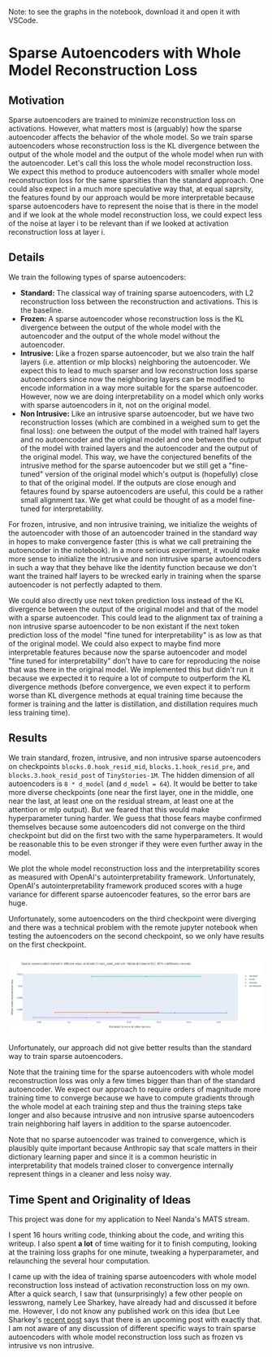 Note: to see the graphs in the notebook, download it and open it with VSCode.

# Sparse Autoencoders with Whole Model Reconstruction Loss

## Motivation

Sparse autoencoders are trained to minimize reconstruction loss on activations.
However, what matters most is (arguably) how the sparse autoencoder affects the behavior of the whole model.
So we train sparse autoencoders whose reconstruction loss is the KL divergence between the output of the whole model and the output of the whole model when run with the autoencoder.
Let's call this loss the whole model reconstruction loss.
We expect this method to produce autoencoders with smaller whole model reconstruction loss for the same sparsities than the standard approach.
One could also expect in a much more speculative way that, at equal saprsity, the features found by our approach would be more interpretable because sparse autoencoders have to represent the noise that is there in the model and if we look at the whole model reconstruction loss, we could expect less of the noise at layer i to be relevant than if we looked at activation reconstruction loss at layer i.

## Details

We train the following types of sparse autoencoders:

- **Standard:** The classical way of training sparse autoencoders, with L2 reconstruction loss between the reconstruction and activations. This is the baseline.
- **Frozen:** A sparse autoencoder whose reconstruction loss is the KL divergence between the output of the whole model with the autoencoder and the output of the whole model without the autoencoder.
- **Intrusive:** Like a frozen sparse autoencoder, but we also train the half layers (i.e. attention or mlp blocks) neighboring the autoencoder. We expect this to lead to much sparser and low reconstruction loss sparse autoencoders since now the neighboring layers can be modified to encode information in a way more suitable for the sparse autoencoder. However, now we are doing interpretability on a model which only works with sparse autoencoders in it, not on the original model.
- **Non Intrusive:** Like an intrusive sparse autoencoder, but we have two reconstruction losses (which are combined in a weighed sum to get the final loss): one between the output of the model with trained half layers and no autoencoder and the original model and one between the output of the model with trained layers and the autoencoder and the output of the original model. This way, we have the conjectured benefits of the intrusive method for the sparse autoencoder but we still get a "fine-tuned" version of the original model which's output is (hopefully) close to that of the original model. If the outputs are close enough and fetaures found by sparse autoencoders are useful, this could be a rather small alignment tax. We get what could be thought of as a model fine-tuned for interpretability.

For frozen, intrusive, and non intrusive training, we initialize the weights of the autoencoder with those of an autoencoder trained in the standard way in hopes to make convergence faster (this is what we call pretraining the autoencoder in the notebook).
In a more serious experiment, it would make more sense to initialize the intrusive and non intrusive sparse autoencoders in such a way that they behave like the identity function because we don't want the trained half layers to be wrecked early in training when the sparse autoencoder is not perfectly adapted to them.

We could also directly use next token prediction loss instead of the KL divergence between the output of the original model and that of the model with a sparse autoencoder.
This could lead to the alignment tax of training a non intrusive sparse autoencoder to be non existant if the next token prediction loss of the model "fine tuned for interpretability" is as low as that of the original model.
We could also expect to maybe find more interpretable features because now the sparse autoencoder and model "fine tuned for interpretability" don't have to care for reproducing the noise that was there in the original model.
We implemented this but didn't run it because we expected it to require a lot of compute to outperform the KL divergence methods (before convergence, we even expect it to perform worse than KL divergence methods at equal training time because the former is training and the latter is distillation, and distillation requires much less training time).

## Results

We train standard, frozen, intrusive, and non intrusive sparse autoencoders on checkpoints `blocks.0.hook_resid_mid`, `blocks.1.hook_resid_pre`, and `blocks.3.hook_resid_post` of `TinyStories-1M`.
The hidden dimension of all autoencoders is `8 * d_model` (and `d_model = 64`).
It would be better to take more diverse checkpoints (one near the first layer, one in the middle, one near the last, at least one on the residual stream, at least one at the attention or mlp output).
But we feared that this would make hyperparameter tuning harder. We guess that those fears maybe confirmed themselves because some autoencoders did not converge on the third checkpoint but did on the first two with the same hyperparameters. It would be reasonable this to be even stronger if they were even further away in the model.

We plot the whole model reconstruction loss and the interpretability scores as measured with OpenAI's autointerpretability framework.
Unfortunately, OpenAI's autointerpretability framework produced scores with a huge variance for different sparse autoencoder features, so the error bars are huge.

Unfortunately, some autoencoders on the third checkpoint were diverging and there was a technical problem with the remote jupyter notebook when testing the autoencoders on the second checkpoint, so we only have results on the first checkpoint.

![image](plot.png)

Unfortunately, our approach did not give better results than the standard way to train sparse autoencoders.

Note that the training time for the sparse autoencoders with whole model reconstruction loss was only a few times bigger than than of the standard autoencoder.
We expect our approach to require orders of magnitude more training time to converge because we have to compute gradients through the whole model at each training step and thus the training steps take longer and also because intrusive and non intrusive sparse autoencoders train neighboring half layers in addition to the sparse autoencoder.

Note that no sparse autoencoder was trained to convergence, which is plausibly quite important because Anthropic say that scale matters in their dictionary learning paper and since it is a common heuristic in interpretability that models trained closer to convergence internally represent things in a cleaner and less noisy way.

## Time Spent and Originality of Ideas

This project was done for my application to Neel Nanda's MATS stream.

I spent 16 hours writing code, thinking about the code, and writing this writeup. I also spent **a lot** of time waiting for it to finish computing, looking at the training loss graphs for one minute, tweaking a hyperparameter, and relaunching the several hour computation.

I came up with the idea of training sparse autoencoders with whole model reconstruction loss instead of activation reconstruction loss on my own.
After a quick search, I saw that (unsurprisingly) a few other people on lesswrong, namely Lee Sharkey, have already had and discussed it before me.
However, I do not know any published work on this idea (but Lee Sharkey's [recent post](https://www.lesswrong.com/posts/64MizJXzyvrYpeKqm/sparsify-a-mechanistic-interpretability-research-agenda) says that there is an upcoming post with exactly that.
I am not aware of any discussion of different specific ways to train sparse autoencoders with whole model reconstruction loss such as frozen vs intrusive vs non intrusive.
